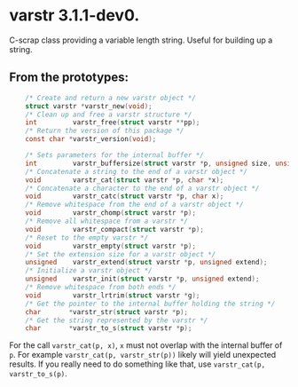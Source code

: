 # varstr 3.1.1-dev0.

C-scrap class providing a variable length string. Useful for building up a
string.

## From the prototypes:

```c
    /* Create and return a new varstr object */
    struct varstr *varstr_new(void);
    /* Clean up and free a varstr structure */
    int         varstr_free(struct varstr **pp);
    /* Return the version of this package */
    const char *varstr_version(void);

    /* Sets parameters for the internal buffer */
    int         varstr_buffersize(struct varstr *p, unsigned size, unsigned extend);
    /* Concatenate a string to the end of a varstr object */
    void        varstr_cat(struct varstr *p, char *x);
    /* Concatenate a character to the end of a varstr object */
    void        varstr_catc(struct varstr *p, char x);
    /* Remove whitespace from the end of a varstr object */
    void        varstr_chomp(struct varstr *p);
    /* Remove all whitespace from a varstr */
    void        varstr_compact(struct varstr *p);
    /* Reset to the empty varstr */
    void        varstr_empty(struct varstr *p);
    /* Set the extension size for a varstr object */
    unsigned    varstr_extend(struct varstr *p, unsigned extend);
    /* Initialize a varstr object */
    unsigned    varstr_init(struct varstr *p, unsigned extend);
    /* Remove whitespace from both ends */
    void        varstr_lrtrim(struct varstr *g);
    /* Get the pointer to the internal buffer holding the string */
    char       *varstr_str(struct varstr *p);
    /* Get the string represented by the varstr */
    char       *varstr_to_s(struct varstr *p);
```

For the call `varstr_cat(p, x)`, `x` must not overlap with the internal buffer of
`p`. For example `varstr_cat(p, varstr_str(p))` likely will yield unexpected
results. If you really need to do something like that, use
`varstr_cat(p, varstr_to_s(p)`.
